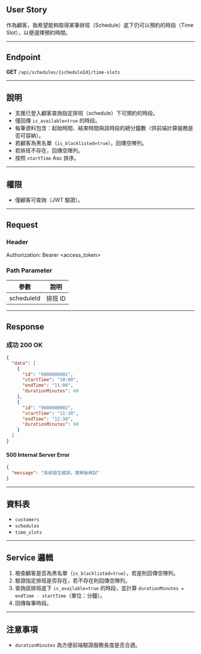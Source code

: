 ## User Story

作為顧客，我希望能夠取得某筆排班（Schedule）底下仍可以預約的時段（Time Slot），以便選擇預約時間。

---

## Endpoint

**GET** `/api/schedules/{scheduleId}/time-slots`

---

## 說明

- 支援已登入顧客查詢指定排班（schedule）下可預約的時段。
- 僅回傳 `is_available=true` 的時段。
- 每筆資料包含：起始時間、結束時間與該時段的總分鐘數（供前端計算服務是否可容納）。
- 若顧客為黑名單（`is_blacklisted=true`），回傳空陣列。
- 若排班不存在，回傳空陣列。
- 按照 `startTime` Asc 排序。

---

## 權限

- 僅顧客可查詢（JWT 驗證）。

---

## Request

### Header

Authorization: Bearer <access_token>

### Path Parameter

| 參數       | 說明    |
| ---------- | ------- |
| scheduleId | 排班 ID |

---

## Response

### 成功 200 OK

```json
{
  "data": [
    {
      "id": "9000000001",
      "startTime": "10:00",
      "endTime": "11:00",
      "durationMinutes": 60
    },
    {
      "id": "9000000002",
      "startTime": "11:30",
      "endTime": "12:30",
      "durationMinutes": 60
    }
  ]
}
```

#### 500 Internal Server Error

```json
{
  "message": "系統發生錯誤，請稍後再試"
}
```

---

## 資料表

- `customers`
- `schedules`
- `time_slots`

---

## Service 邏輯

1. 檢查顧客是否為黑名單（`is_blacklisted=true`），若是則回傳空陣列。
2. 驗證指定排班是否存在，若不存在則回傳空陣列。
3. 查詢該排班底下 `is_available=true` 的時段，並計算 `durationMinutes = endTime - startTime`（單位：分鐘）。
4. 回傳每筆時段。

---

## 注意事項

- `durationMinutes` 為方便前端驗證服務長度是否合適。
